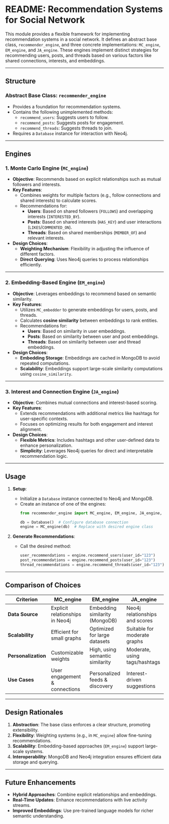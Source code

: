 # README: Recommendation Systems for Social Network

This module provides a flexible framework for implementing recommendation systems in a social network. It defines an abstract base class, `recommender_engine`, and three concrete implementations: `MC_engine`, `EM_engine`, and `JA_engine`. These engines implement distinct strategies for recommending users, posts, and threads based on various factors like shared connections, interests, and embeddings.

---

## **Structure**

### **Abstract Base Class: `recommender_engine`**

- Provides a foundation for recommendation systems.
- Contains the following unimplemented methods:
  - `recommend_users`: Suggests users to follow.
  - `recommend_posts`: Suggests posts for engagement.
  - `recommend_threads`: Suggests threads to join.
- Requires a `Database` instance for interaction with Neo4j.

---

## **Engines**

### **1. Monte Carlo Engine (`MC_engine`)**

- **Objective**: Recommends based on explicit relationships such as mutual followers and interests.
- **Key Features**:
  - Combines weights for multiple factors (e.g., follow connections and shared interests) to calculate scores.
  - Recommendations for:
    - **Users**: Based on shared followers (`FOLLOWS`) and overlapping interests (`INTERESTED_BY`).
    - **Posts**: Based on shared interests (`HAS_KEY`) and user interactions (`LIKES`/`COMMENTED_ON`).
    - **Threads**: Based on shared memberships (`MEMBER_OF`) and relevant interests.
- **Design Choices**:
  - **Weighting Mechanism**: Flexibility in adjusting the influence of different factors.
  - **Direct Querying**: Uses Neo4j queries to process relationships efficiently.

---

### **2. Embedding-Based Engine (`EM_engine`)**

- **Objective**: Leverages embeddings to recommend based on semantic similarity.
- **Key Features**:
  - Utilizes `MC_embedder` to generate embeddings for users, posts, and threads.
  - Calculates **cosine similarity** between embeddings to rank entities.
  - Recommendations for:
    - **Users**: Based on similarity in user embeddings.
    - **Posts**: Based on similarity between user and post embeddings.
    - **Threads**: Based on similarity between user and thread embeddings.
- **Design Choices**:
  - **Embedding Storage**: Embeddings are cached in MongoDB to avoid repeated computations.
  - **Scalability**: Embeddings support large-scale similarity computations using `cosine_similarity`.

---

### **3. Interest and Connection Engine (`JA_engine`)**

- **Objective**: Combines mutual connections and interest-based scoring.
- **Key Features**:
  - Extends recommendations with additional metrics like hashtags for user-specific contexts.
  - Focuses on optimizing results for both engagement and interest alignment.
- **Design Choices**:
  - **Flexible Metrics**: Includes hashtags and other user-defined data to enhance personalization.
  - **Simplicity**: Leverages Neo4j queries for direct and interpretable recommendation logic.

---

## **Usage**

1. **Setup**:

   - Initialize a `Database` instance connected to Neo4j and MongoDB.
   - Create an instance of one of the engines:
     ```python
     from recommender_engine import MC_engine, EM_engine, JA_engine, Database

     db = Database()  # Configure database connection
     engine = MC_engine(db)  # Replace with desired engine class
     ```
2. **Generate Recommendations**:

   - Call the desired method:
     ```python
     user_recommendations = engine.recommend_users(user_id="123")
     post_recommendations = engine.recommend_posts(user_id="123")
     thread_recommendations = engine.recommend_threads(user_id="123")
     ```

---

## **Comparison of Choices**

| **Criterion**       | **MC_engine**             | **EM_engine**             | **JA_engine**            |
| ------------------------- | ------------------------------- | ------------------------------- | ------------------------------ |
| **Data Source**     | Explicit relationships in Neo4j | Embedding similarity (MongoDB)  | Neo4j relationships and scores |
| **Scalability**     | Efficient for small graphs      | Optimized for large datasets    | Suitable for moderate graphs   |
| **Personalization** | Customizable weights            | High, using semantic similarity | Moderate, using tags/hashtags  |
| **Use Cases**       | User engagement & connections   | Personalized feeds & discovery  | Interest-driven suggestions    |

---

## **Design Rationales**

1. **Abstraction**: The base class enforces a clear structure, promoting extensibility.
2. **Flexibility**: Weighting systems (e.g., in `MC_engine`) allow fine-tuning recommendations.
3. **Scalability**: Embedding-based approaches (`EM_engine`) support large-scale systems.
4. **Interoperability**: MongoDB and Neo4j integration ensures efficient data storage and querying.

---

## **Future Enhancements**

- **Hybrid Approaches**: Combine explicit relationships and embeddings.
- **Real-Time Updates**: Enhance recommendations with live activity streams.
- **Improved Embeddings**: Use pre-trained language models for richer semantic understanding.
